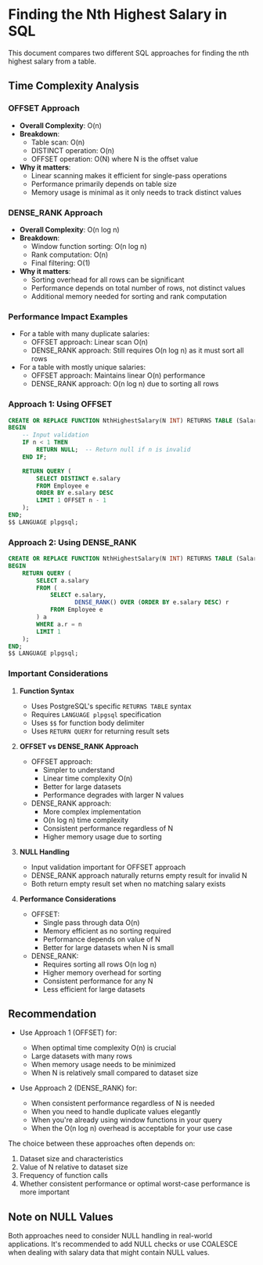 # Finding the Nth Highest Salary in SQL

This document compares two different SQL approaches for finding the nth highest salary from a table.

## Time Complexity Analysis

### OFFSET Approach
- **Overall Complexity**: O(n)
- **Breakdown**:
  - Table scan: O(n)
  - DISTINCT operation: O(n)
  - OFFSET operation: O(N) where N is the offset value
- **Why it matters**:
  - Linear scanning makes it efficient for single-pass operations
  - Performance primarily depends on table size
  - Memory usage is minimal as it only needs to track distinct values

### DENSE_RANK Approach
- **Overall Complexity**: O(n log n)
- **Breakdown**:
  - Window function sorting: O(n log n)
  - Rank computation: O(n)
  - Final filtering: O(1)
- **Why it matters**:
  - Sorting overhead for all rows can be significant
  - Performance depends on total number of rows, not distinct values
  - Additional memory needed for sorting and rank computation

### Performance Impact Examples
- For a table with many duplicate salaries:
  - OFFSET approach: Linear scan O(n)
  - DENSE_RANK approach: Still requires O(n log n) as it must sort all rows
- For a table with mostly unique salaries:
  - OFFSET approach: Maintains linear O(n) performance
  - DENSE_RANK approach: O(n log n) due to sorting all rows

### Approach 1: Using OFFSET

```sql
CREATE OR REPLACE FUNCTION NthHighestSalary(N INT) RETURNS TABLE (Salary INT) AS $$
BEGIN
    -- Input validation
    IF n < 1 THEN
        RETURN NULL;  -- Return null if n is invalid
    END IF;

    RETURN QUERY (
        SELECT DISTINCT e.salary
        FROM Employee e
        ORDER BY e.salary DESC
        LIMIT 1 OFFSET n - 1
    );
END;
$$ LANGUAGE plpgsql;
```

### Approach 2: Using DENSE_RANK

```sql
CREATE OR REPLACE FUNCTION NthHighestSalary(N INT) RETURNS TABLE (Salary INT) AS $$
BEGIN
    RETURN QUERY (
        SELECT a.salary
        FROM (
            SELECT e.salary, 
                   DENSE_RANK() OVER (ORDER BY e.salary DESC) r 
            FROM Employee e
        ) a
        WHERE a.r = n
        LIMIT 1
    );
END;
$$ LANGUAGE plpgsql;
```

### Important Considerations

1. **Function Syntax**
   - Uses PostgreSQL's specific `RETURNS TABLE` syntax
   - Requires `LANGUAGE plpgsql` specification
   - Uses `$$` for function body delimiter
   - Uses `RETURN QUERY` for returning result sets

2. **OFFSET vs DENSE_RANK Approach**
   - OFFSET approach:
     - Simpler to understand
     - Linear time complexity O(n)
     - Better for large datasets
     - Performance degrades with larger N values
   - DENSE_RANK approach:
     - More complex implementation
     - O(n log n) time complexity
     - Consistent performance regardless of N
     - Higher memory usage due to sorting

3. **NULL Handling**
   - Input validation important for OFFSET approach
   - DENSE_RANK approach naturally returns empty result for invalid N
   - Both return empty result set when no matching salary exists

4. **Performance Considerations**
   - OFFSET:
     - Single pass through data O(n)
     - Memory efficient as no sorting required
     - Performance depends on value of N
     - Better for large datasets when N is small
   - DENSE_RANK:
     - Requires sorting all rows O(n log n)
     - Higher memory overhead for sorting
     - Consistent performance for any N
     - Less efficient for large datasets

## Recommendation

- Use Approach 1 (OFFSET) for:
  - When optimal time complexity O(n) is crucial
  - Large datasets with many rows
  - When memory usage needs to be minimized
  - When N is relatively small compared to dataset size

- Use Approach 2 (DENSE_RANK) for:
  - When consistent performance regardless of N is needed
  - When you need to handle duplicate values elegantly
  - When you're already using window functions in your query
  - When the O(n log n) overhead is acceptable for your use case

The choice between these approaches often depends on:
1. Dataset size and characteristics
2. Value of N relative to dataset size
3. Frequency of function calls
4. Whether consistent performance or optimal worst-case performance is more important

## Note on NULL Values
Both approaches need to consider NULL handling in real-world applications. It's recommended to add NULL checks or use COALESCE when dealing with salary data that might contain NULL values. 
